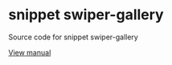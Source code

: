 # snippet swiper-gallery

Source code for snippet swiper-gallery

[View manual](https://github.com/ovcharovcoder/test-ovcharov-store-2025/blob/main/Manual.pdf)


